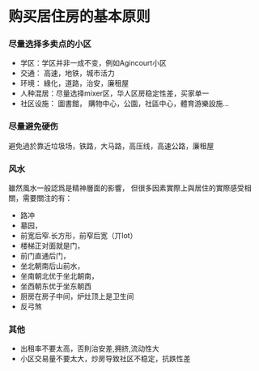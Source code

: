 ﻿# 购买居住房的基本原则

### 尽量选择多卖点的小区
- 学区：学区并非一成不变，例如Agincourt小区
- 交通： 高速，地铁，城市活力
- 环境： 綠化，道路，治安，廉租屋
- 人种混居：尽量选择mixer区，华人区房稳定性差，买家单一
- 社区设施： 圖書館， 購物中心，公園，社區中心，體育游樂設施...


### 尽量避免硬伤
避免過於靠近垃圾场，铁路，大马路，高压线，高速公路，廉租屋

### 风水
雖然風水一般認爲是精神層面的影響， 但很多因素實際上與居住的實際感受相關，需要關注的有： 

- 路冲
- 墓园，
- 前宽后窄.长方形，前窄后宽（丌lot）
- 楼梯正对面就是门，
- 前门直通后门，
- 坐北朝南后山前水，
- 坐南朝北优于坐北朝南，
- 坐西朝东优于坐东朝西
- 厨房在房子中间，炉灶顶上是卫生间
- 反弓煞

### 其他

- 出租率不要太高，否則治安差,拥挤,流动性大
- 小区交易量不要太大，炒房导致社区不稳定，抗跌性差



